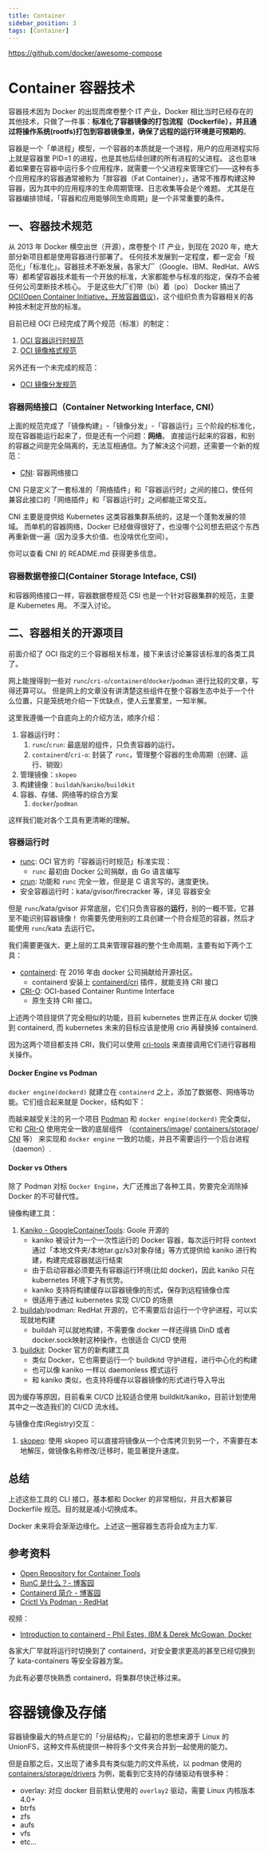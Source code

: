 ```yaml
---
title: Container
sidebar_position: 3
tags: [Container]
---
```


https://github.com/docker/awesome-compose


# Container 容器技术

容器技术因为 Docker 的出现而席卷整个 IT 产业，Docker 相比当时已经存在的其他技术，只做了一件事：**标准化了容器镜像的打包流程（Dockerfile），并且通过将操作系统(rootfs)打包到容器镜像里，确保了远程的运行环境是可预期的**。

容器是一个「单进程」模型，一个容器的本质就是一个进程，用户的应用进程实际上就是容器里 PID=1 的进程，也是其他后续创建的所有进程的父进程。
这也意味着如果要在容器中运行多个应用程序，就需要一个父进程来管理它们——这种有多个应用程序的容器通常被称为「胖容器（Fat Container）」，通常不推荐构建这种容器，因为其中的应用程序的生命周期管理、日志收集等会是个难题。
尤其是在容器编排领域，「容器和应用能够同生命周期」是一个非常重要的条件。

## 一、容器技术规范

从 2013 年 Docker 横空出世（开源），席卷整个 IT 产业，到现在 2020 年，绝大部分新项目都是使用容器进行部署了。
任何技术发展到一定程度，都一定会「规范化」「标准化」。容器技术不断发展，各家大厂（Google、IBM、RedHat、AWS 等）都希望容器技术能有一个开放的标准，大家都能参与标准的指定，保存不会被任何公司垄断技术核心。
于是这些大厂们带（bi）着（po） Docker 搞出了 [OCI(Open Container Initiative，开放容器倡议)](https://github.com/opencontainers)，这个组织负责为容器相关的各种技术制定开放的标准。

目前已经 OCI 已经完成了两个规范（标准）的制定：

1. [OCI 容器运行时规范](https://github.com/opencontainers/runtime-spec)
1. [OCI 镜像格式规范](https://github.com/opencontainers/image-spec)

另外还有一个未完成的规范：

- [OCI 镜像分发规范](https://github.com/opencontainers/distribution-spec)

### 容器网络接口（Container Networking Interface, CNI）

上面的规范完成了「镜像构建」-「镜像分发」-「容器运行」三个阶段的标准化，现在容器能运行起来了，但是还有一个问题：**网络**。
直接运行起来的容器，和别的容器之间是完全隔离的，无法互相通信。为了解决这个问题，还需要一个新的规范：

- [CNI](https://github.com/containernetworking/cni): 容器网络接口

CNI 只是定义了一套标准的「网络插件」和「容器运行时」之间的接口，使任何兼容此接口的「网络插件」和「容器运行时」之间都能正常交互。

CNI 主要是提供给 Kubernetes 这类容器集群系统的，这是一个蓬勃发展的领域。
而单机的容器网络，Docker 已经做得很好了，也没哪个公司想去把这个东西再重新做一遍（因为没多大价值、也没啥优化空间）。

你可以查看 CNI 的 README.md 获得更多信息。

### 容器数据卷接口(Container Storage Inteface, CSI)

和容器网络接口一样，容器数据卷规范 CSI 也是一个针对容器集群的规范，主要是 Kubernetes 用。
不深入讨论。 

## 二、容器相关的开源项目

前面介绍了 OCI 指定的三个容器相关标准，接下来该讨论兼容该标准的各类工具了。

网上能搜得到一些对 `runc`/`cri-o`/`containerd`/`docker`/`podman` 进行比较的文章，写得还算可以。
但是网上的文章没有讲清楚这些组件在整个容器生态中处于一个什么位置，只是笼统地介绍一下优缺点，使人云里雾里，一知半解。

这里我遵循一个自底向上的介绍方法，顺序介绍：

1. 容器运行时：
   1. `runc`/`crun`: 最底层的组件，只负责容器的运行。
   2. `containerd`/`cri-o`: 封装了 `runc`，管理整个容器的生命周期（创建、运行、销毁）
1. 管理镜像：`skopeo`
1. 构建镜像：`buildah`/`kaniko`/`buildkit`
1. 容器、存储、网络等的综合方案
   1. `docker`/`podman`

这样我们能对各个工具有更清晰的理解。



### 容器运行时

- [runc](https://github.com/opencontainers/runc): OCI 官方的「容器运行时规范」标准实现：
  - `runc` 最初由 Docker 公司捐献，由 Go 语言编写
- [crun](https://github.com/opencontainers/runc): 功能和 `runc` 完全一致，但是是 C 语言写的，速度更快。
- 安全容器运行时：kata/gvisor/firecracker 等，详见  容器安全


但是 `runc`/kata/gvisor 非常底层，它们只负责容器的**运行**，别的一概不管。它甚至不能识别容器镜像！
你需要先使用别的工具创建一个符合规范的容器，然后才能使用 `runc`/kata 去运行它。

我们需要更强大、更上层的工具来管理容器的整个生命周期，主要有如下两个工具：

- [containerd](https://github.com/containerd/containerd): 在 2016 年由 docker 公司捐献给开源社区。
  - containerd 安装上 [containerd/cri](https://github.com/containerd/cri) 插件，就能支持 CRI 接口
- [CRI-O](https://github.com/cri-o/cri-o): OCI-based Container Runtime Interface
  - 原生支持 CRI 接口。

上述两个项目提供了完全相似的功能，目前 kubernetes 世界正在从 docker 切换到 containerd, 而 kubernetes 未来的目标应该是使用 crio 再替换掉 containerd.

因为这两个项目都支持 CRI，我们可以使用 [cri-tools](https://github.com/kubernetes-sigs/cri-tools) 来直接调用它们进行容器相关操作。

#### Docker Engine vs Podman

`docker engine(dockerd)` 就建立在 `containerd` 之上，添加了数据卷、网络等功能。它们组合起来就是 Docker，结构如下：


而越来越受关注的另一个项目 [Podman](https://github.com/containers/libpod) 和 `docker engine(dockerd)` 完全类似，
它和 [CRI-O](https://github.com/cri-o/cri-o) 使用完全一致的底层组件
（[containers/image](https://github.com/containers/image)/
[containers/storage](https://github.com/containers/storage)/
[CNI](https://github.com/containernetworking/cni) 等）
来实现和 `docker engine` 一致的功能，并且不需要运行一个后台进程（daemon）.

#### Docker vs Others

除了 Podman 对标 `Docker Engine`，大厂还推出了各种工具，势要完全消除掉 Docker 的不可替代性。

镜像构建工具：

1. [Kaniko - GoogleContainerTools](https://github.com/GoogleContainerTools/kaniko): Goole 开源的
    - kaniko 被设计为一个一次性运行的 Docker 容器，每次运行时将 context 通过「本地文件夹/本地tar.gz/s3对象存储」等方式提供给 kaniko 进行构建，构建完成容器就运行结束
    - 由于启动容器必须要先有容器运行环境(比如 docker)，因此 kaniko 只在 kubernetes 环境下才有优势。
    - kaniko 支持将构建缓存以容器镜像的形式，保存到远程镜像仓库
    - 很适用于通过 kubernetes 实现 CI/CD 的场景
2. [buildah](https://github.com/containers/buildah)/podman: RedHat 开源的，它不需要后台运行一个守护进程，可以实现就地构建
    - buildah 可以就地构建，不需要像 docker 一样还得搞 DinD 或者 docker.sock映射这种操作，也很适合 CI/CD 使用
3. [buildkit](https://github.com/moby/buildkit): Docker 官方的新构建工具
    - 类似 Docker，它也需要运行一个 buildkitd 守护进程，进行中心化的构建
    - 也可以像 kaniko 一样以 daemonless 模式运行
    - 和 kaniko 类似，也支持将缓存以容器镜像的形式进行导入导出

因为缓存等原因，目前看来 CI/CD 比较适合使用 buildkit/kaniko，目前计划使用其中之一改造我们的 CI/CD 流水线。


与镜像仓库(Registry)交互：

1. [skopeo](https://github.com/containers/skopeo): 使用 skopeo 可以直接将镜像从一个仓库拷贝到另一个，不需要在本地解压，做镜像名称修改/迁移时，能显著提升速度。


## 总结

上述这些工具的 CLI 接口，基本都和 Docker 的非常相似，并且大都兼容 Dockerfile 规范。目的就是减小切换成本。

Docker 未来将会渐渐边缘化。上述这一圈容器生态将会成为主力军.

## 参考资料

- [Open Repository for Container Tools](https://github.com/containers)
- [RunC 是什么？- 博客园](https://www.cnblogs.com/sparkdev/p/9032209.html)
- [Containerd 简介 - 博客园](https://www.cnblogs.com/sparkdev/p/9063042.html)
- [Crictl Vs Podman - RedHat](https://www.openshift.com/blog/crictl-vs-podman)

视频：

- [Introduction to containerd - Phil Estes, IBM & Derek McGowan, Docker](https://www.youtube.com/watch?v=q0xt_JrJiIg&list=PLj6h78yzYM2O1wlsM-Ma-RYhfT5LKq0XC&index=40)


各家大厂早就将运行时切换到了 containerd，对安全要求更高的甚至已经切换到了 kata-containers 等安全容器方案。

为此有必要尽快熟悉 containerd，将集群尽快迁移过来。




# 容器镜像及存储

容器镜像最大的特点是它的「分层结构」，它最初的思想来源于 Linux 的 UnionFS，这种文件系统提供一种将多个文件夹合并到一起使用的能力。

但是自那之后，又出现了诸多具有类似能力的文件系统，以 podman 使用的 [containers/storage/drivers](https://github.com/containers/storage/tree/main/drivers) 为例，能看到它支持的存储驱动有很多种：

- overlay: 对应 docker 目前默认使用的 `overlay2` 驱动，需要 Linux 内核版本 4.0+
- btrfs
- zfs
- aufs
- vfs
- etc...